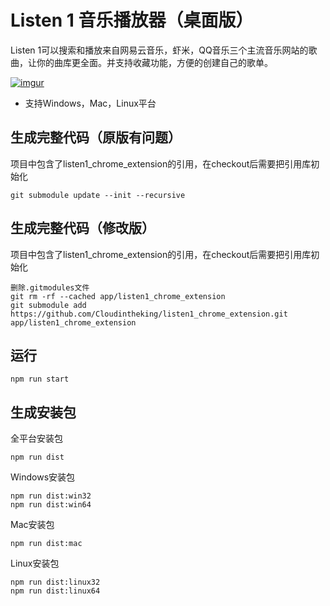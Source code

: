 Listen 1 音乐播放器（桌面版）
=========================

Listen 1可以搜索和播放来自网易云音乐，虾米，QQ音乐三个主流音乐网站的歌曲，让你的曲库更全面。并支持收藏功能，方便的创建自己的歌单。

[![imgur](http://i.imgur.com/Ae6ItmA.png)]()

* 支持Windows，Mac，Linux平台


生成完整代码（原版有问题）
-----------
项目中包含了listen1_chrome_extension的引用，在checkout后需要把引用库初始化

    git submodule update --init --recursive
    

生成完整代码（修改版）
-----------
项目中包含了listen1_chrome_extension的引用，在checkout后需要把引用库初始化
   
    删除.gitmodules文件
    git rm -rf --cached app/listen1_chrome_extension  
    git submodule add https://github.com/Cloudintheking/listen1_chrome_extension.git  app/listen1_chrome_extension

运行
----


    npm run start

生成安装包
---------
全平台安装包

    npm run dist

Windows安装包

    npm run dist:win32
    npm run dist:win64
    
Mac安装包

    npm run dist:mac
    
Linux安装包

    npm run dist:linux32
    npm run dist:linux64
